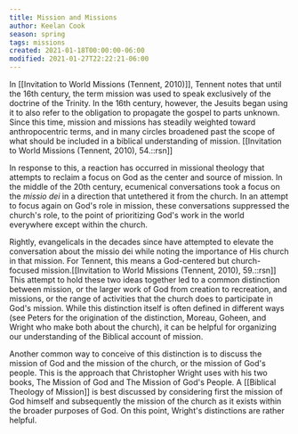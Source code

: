 ```yaml
---
title: Mission and Missions
author: Keelan Cook
season: spring
tags: missions
created: 2021-01-18T00:00:00-06:00
modified: 2021-01-27T22:22:21-06:00
---
```


In [[Invitation to World Missions (Tennent, 2010)]], Tennent notes that until the 16th century, the term mission was used to speak exclusively of the doctrine of the Trinity. In the 16th century, however, the Jesuits began using it to also refer to the obligation to propagate the gospel to parts unknown. Since this time, mission and missions has steadily weighted toward anthropocentric terms, and in many circles broadened past the scope of what should be included in a biblical understanding of mission. [[Invitation to World Missions (Tennent, 2010), 54.::rsn]]

In response to this, a reaction has occurred in missional theology that attempts to reclaim a focus on God as the center and source of mission. In the middle of the 20th century, ecumenical conversations took a focus on the *missio dei* in a direction that untethered it from the church. In an attempt to focus again on God's role in mission, these conversations suppressed the church's role, to the point of prioritizing God's work in the world everywhere except within the church.

Rightly, evangelicals in the decades since have attempted to elevate the conversation about the missio dei while noting the importance of His church in that mission. For Tennent, this means a God-centered but church-focused mission.[[Invitation to World Missions (Tennent, 2010), 59.::rsn]] This attempt to hold these two ideas together led to a common distinction between mission, or the larger work of God from creation to recreation, and missions, or the range of activities that the church does to participate in God's mission. While this distinction itself is often defined in different ways (see Peters for the origination of the distinction, Moreau, Goheen, and Wright who make both about the church), it can be helpful for organizing our understanding of the Biblical account of mission.

Another common way to conceive of this distinction is to discuss the mission of God and the mission of the church, or the mission of God's people. This is the approach that Christopher Wright uses with his two books, The Mission of God and The Mission of God's People. A [[Biblical Theology of Mission]] is best discussed by considering first the mission of God himself and subsequently the mission of the church as it exists within the broader purposes of God. On this point, Wright's distinctions are rather helpful.
